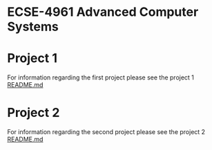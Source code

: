 # ECSE-4961 Advanced Computer Systems 

# Project 1
For information regarding the first project please see the project 1 [README.md](https://github.com/HonakerM/ECSE-4961/blob/main/project%201/README.md)

# Project 2
For information regarding the second project please see the project 2 [README.md](https://github.com/HonakerM/ECSE-4961/blob/main/project%202/README.md)